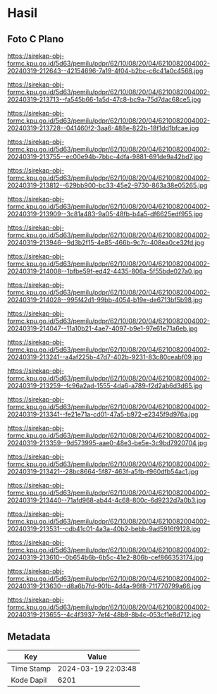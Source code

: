 # Hasil

## Foto C Plano

https://sirekap-obj-formc.kpu.go.id/5d63/pemilu/pdpr/62/10/08/20/04/6210082004002-20240319-212643--42154696-7a19-4f04-b2bc-c6c41a0c4568.jpg

https://sirekap-obj-formc.kpu.go.id/5d63/pemilu/pdpr/62/10/08/20/04/6210082004002-20240319-213713--fa545b66-1a5d-47c8-bc9a-75d7dac68ce5.jpg

https://sirekap-obj-formc.kpu.go.id/5d63/pemilu/pdpr/62/10/08/20/04/6210082004002-20240319-213728--041460f2-3aa6-488e-822b-18f1dd1bfcae.jpg

https://sirekap-obj-formc.kpu.go.id/5d63/pemilu/pdpr/62/10/08/20/04/6210082004002-20240319-213755--ec00e94b-7bbc-4dfa-9881-691de9a42bd7.jpg

https://sirekap-obj-formc.kpu.go.id/5d63/pemilu/pdpr/62/10/08/20/04/6210082004002-20240319-213812--629bb900-bc33-45e2-9730-863a38e05265.jpg

https://sirekap-obj-formc.kpu.go.id/5d63/pemilu/pdpr/62/10/08/20/04/6210082004002-20240319-213909--3c81a483-9a05-48fb-b4a5-df6625edf955.jpg

https://sirekap-obj-formc.kpu.go.id/5d63/pemilu/pdpr/62/10/08/20/04/6210082004002-20240319-213946--9d3b2f15-4e85-466b-9c7c-408ea0ce32fd.jpg

https://sirekap-obj-formc.kpu.go.id/5d63/pemilu/pdpr/62/10/08/20/04/6210082004002-20240319-214008--1bfbe59f-ed42-4435-806a-5f55bde027a0.jpg

https://sirekap-obj-formc.kpu.go.id/5d63/pemilu/pdpr/62/10/08/20/04/6210082004002-20240319-214028--995f42d1-99bb-4054-b19e-de6713bf5b98.jpg

https://sirekap-obj-formc.kpu.go.id/5d63/pemilu/pdpr/62/10/08/20/04/6210082004002-20240319-214047--11a10b21-4ae7-4097-b9e1-97e61e71a6eb.jpg

https://sirekap-obj-formc.kpu.go.id/5d63/pemilu/pdpr/62/10/08/20/04/6210082004002-20240319-213241--a4af225b-47d7-402b-9231-83c80ceabf09.jpg

https://sirekap-obj-formc.kpu.go.id/5d63/pemilu/pdpr/62/10/08/20/04/6210082004002-20240319-213259--fc96a2ad-1555-4da6-a789-f2d2ab6d3d65.jpg

https://sirekap-obj-formc.kpu.go.id/5d63/pemilu/pdpr/62/10/08/20/04/6210082004002-20240319-213341--fe21e71a-cd01-47a5-b972-e2345f9d976a.jpg

https://sirekap-obj-formc.kpu.go.id/5d63/pemilu/pdpr/62/10/08/20/04/6210082004002-20240319-213359--9d573995-aae0-48e3-be5e-3c9bd7920704.jpg

https://sirekap-obj-formc.kpu.go.id/5d63/pemilu/pdpr/62/10/08/20/04/6210082004002-20240319-213421--28bc8664-5f87-463f-a5fb-f960dfb54ac1.jpg

https://sirekap-obj-formc.kpu.go.id/5d63/pemilu/pdpr/62/10/08/20/04/6210082004002-20240319-213440--71afd968-ab44-4c68-800c-6d9232d7a0b3.jpg

https://sirekap-obj-formc.kpu.go.id/5d63/pemilu/pdpr/62/10/08/20/04/6210082004002-20240319-213531--cdb41c01-4a3a-40b2-bebb-9ad5916f9128.jpg

https://sirekap-obj-formc.kpu.go.id/5d63/pemilu/pdpr/62/10/08/20/04/6210082004002-20240319-213610--0b654b6b-6b5c-41e2-806b-cef866353174.jpg

https://sirekap-obj-formc.kpu.go.id/5d63/pemilu/pdpr/62/10/08/20/04/6210082004002-20240319-213630--d8a6b7fd-901b-4d4a-96f8-711770799a66.jpg

https://sirekap-obj-formc.kpu.go.id/5d63/pemilu/pdpr/62/10/08/20/04/6210082004002-20240319-213655--4c4f3937-7ef4-48b9-8b4c-053cf1e8d712.jpg


## Metadata

| Key        | Value               |
| ---------- | ------------------- |
| Time Stamp | 2024-03-19 22:03:48 |
| Kode Dapil | 6201                |



